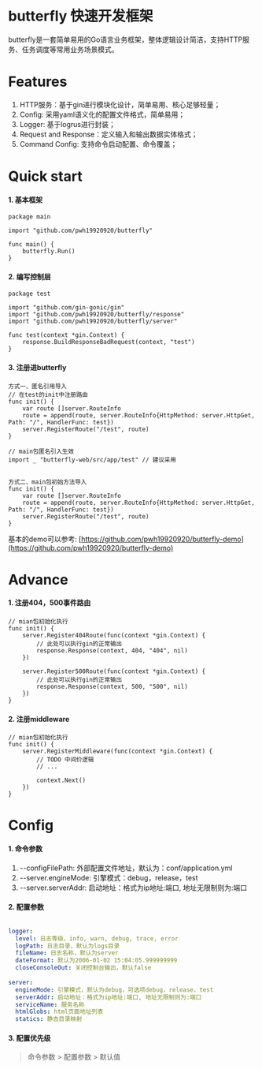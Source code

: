 # butterfly 快速开发框架

butterfly是一套简单易用的Go语言业务框架，整体逻辑设计简洁，支持HTTP服务、任务调度等常用业务场景模式。
# Features
1. HTTP服务：基于gin进行模块化设计，简单易用、核心足够轻量；
2. Config: 采用yaml语义化的配置文件格式，简单易用；
3. Logger: 基于logrus进行封装；
4. Request and Response：定义输入和输出数据实体格式；
5. Command Config: 支持命令启动配置、命令覆盖；

# Quick start

#### 1. 基本框架

```
package main

import "github.com/pwh19920920/butterfly"

func main() {
    butterfly.Run()
}
```

#### 2. 编写控制层
```
package test

import "github.com/gin-gonic/gin"
import "github.com/pwh19920920/butterfly/response"
import "github.com/pwh19920920/butterfly/server"

func test(context *gin.Context) {
    response.BuildResponseBadRequest(context, "test")
}
```

#### 3. 注册进butterfly

```
方式一、匿名引用导入
// 在test的init中注册路由
func init() {
    var route []server.RouteInfo
    route = append(route, server.RouteInfo{HttpMethod: server.HttpGet, Path: "/", HandlerFunc: test})
    server.RegisterRoute("/test", route)
}

// main包匿名引入生效
import _ "butterfly-web/src/app/test" // 建议采用


方式二、main包初始方法导入
func init() {
    var route []server.RouteInfo
    route = append(route, server.RouteInfo{HttpMethod: server.HttpGet, Path: "/", HandlerFunc: test})
    server.RegisterRoute("/test", route)
}
```

基本的demo可以参考: [https://github.com/pwh19920920/butterfly-demo](https://github.com/pwh19920920/butterfly-demo)

# Advance
#### 1. 注册404，500事件路由
```
// mian包初始化执行
func init() {
    server.Register404Route(func(context *gin.Context) {
        // 此处可以执行gin的正常输出
        response.Response(context, 404, "404", nil)
    })

    server.Register500Route(func(context *gin.Context) {
        // 此处可以执行gin的正常输出
        response.Response(context, 500, "500", nil)
    })
}
```

#### 2. 注册middleware
```
// mian包初始化执行
func init() {
    server.RegisterMiddleware(func(context *gin.Context) {
        // TODO 中间价逻辑
        // ...
        
        context.Next()
    })
}
```

# Config
#### 1. 命令参数
1. --configFilePath: 外部配置文件地址，默认为：conf/application.yml
2. --server.engineMode: 引擎模式：debug，release，test
3. --server.serverAddr: 启动地址：格式为ip地址:端口, 地址无限制则为:端口

#### 2. 配置参数
```yaml

logger:
  level: 日志等级，info, warn, debug, trace, error
  logPath: 日志目录，默认为logs目录
  fileName: 日志名称，默认为server
  dateFormat: 默认为2006-01-02 15:04:05.999999999
  closeConsoleOut: 关闭控制台输出，默认false
  
server:
  engineMode: 引擎模式，默认为debug，可选项debug，release，test
  serverAddr: 启动地址：格式为ip地址:端口, 地址无限制则为:端口
  serviceName: 服务名称
  htmlGlobs: html页面地址列表
  statics: 静态目录映射
```
#### 3. 配置优先级
> 命令参数 > 配置参数 > 默认值